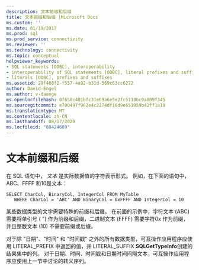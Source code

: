 ```yaml
---
description: 文本前缀和后缀
title: 文本前缀和后缀 |Microsoft Docs
ms.custom: ''
ms.date: 01/19/2017
ms.prod: sql
ms.prod_service: connectivity
ms.reviewer: ''
ms.technology: connectivity
ms.topic: conceptual
helpviewer_keywords:
- SQL statements [ODBC], interoperability
- interoperability of SQL statements [ODBC], literal prefixes and suffixes
- literals [ODBC], prefixes and suffixes
ms.assetid: 29f468f2-f557-4a92-b31d-569c63cc6272
author: David-Engel
ms.author: v-daenge
ms.openlocfilehash: 0f658c401bfc31e69a6e5e2fc5110bc9a809f345
ms.sourcegitcommit: e700497f962e4c2274df16d9e651059b42ff1a10
ms.translationtype: MT
ms.contentlocale: zh-CN
ms.lasthandoff: 08/17/2020
ms.locfileid: "88424609"
---
```

# <a name="literal-prefixes-and-suffixes"></a>文本前缀和后缀
在 SQL 语句中， *文本* 是实际数据值的字符表示形式。 例如，在下面的语句中，ABC、FFFF 和10是文本：  
  
```  
SELECT CharCol, BinaryCol, IntegerCol FROM MyTable  
   WHERE CharCol = 'ABC' AND BinaryCol = 0xFFFF AND IntegerCol = 10  
```  
  
 某些数据类型的文字需要特殊的前缀和后缀。 在前面的示例中，字符文本 (ABC) 需要将单引号 ( ") 作为前缀和后缀，二进制文本 (FFFF) 需要字符0x 作为前缀，并且整数文本 (10) 不需要前缀或后缀。  
  
 对于除 "日期"、"时间" 和 "时间戳" 之外的所有数据类型，可互操作应用程序应使用 LITERAL_PREFIX 中返回的值，并 LITERAL_SUFFIX **SQLGetTypeInfo**创建的结果集中的列。 对于日期、时间、时间戳和日期时间间隔文本，可互操作应用程序应使用上一节中讨论的转义序列。
